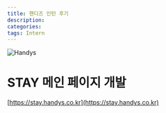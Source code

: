 ```yaml
---
title: 핸디즈 인턴 후기
description: 
categories: 
tags: Intern
---
```


![Handys](http://handys.co.kr/static/img/web/handys_img.png)

# STAY 메인 페이지 개발

[https://stay.handys.co.kr](https://stay.handys.co.kr)